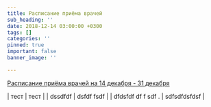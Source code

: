 ```yaml
---
title: Расписание приёма врачей
sub_heading: ''
date: 2018-12-14 03:00:00 +0300
tags: []
categories: ''
pinned: true
important: false
banner_image: ''

---
```

[Расписание приёма врачей на 14 декабря - 31 декабря](/uploads/FilePath_200.pdf "Расписание приёма врачей на 14 декабря - 31 декабря")

| тест | тест |
| dssdfdf | dsfdf fsdf |
| dfdsfdf df f sdf . | sdfsdfdsfdsf |
